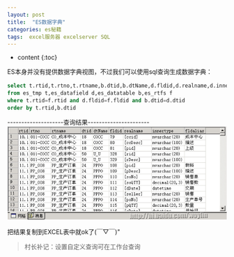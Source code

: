 ```yaml
---
layout: post
title:  "ES数据字典"
categories: es秘籍
tags:  excel服务器 excelserver SQL 
---
```


* content
{:toc}

ES本身并没有提供数据字典视图，不过我们可以使用sql查询生成数据字典：

```sql
select t.rtid,t.rtno,t.rtname,b.dtid,b.dtName,d.fldid,d.realname,d.innertype,f.fldalias
from es_tmp t,es_datafield d,es_datatable b,es_rtfs f
where t.rtid=f.rtid and d.fldid=f.fldid and b.dtid=d.dtid
order by t.rtid,b.dtid
```

--------------------查询结果----------------------
![](/img/ess4.jpg)

把结果复制到EXCEL表中就ok了(￣▽￣)"

> 村长补记：设置自定义查询可在工作台查询